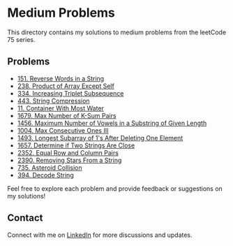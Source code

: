 # Medium Problems

This directory contains my solutions to medium problems from the leetCode 75 series.

## Problems

- [151. Reverse Words in a String](../../java-solutions/medium/reverse_words_string.java)
- [238. Product of Array Except Self](../../java-solutions/medium/product_of_array_except_self.java)
- [334. Increasing Triplet Subsequence](../../java-solutions/medium/increasing_triplet_seq.java)
- [443. String Compression](../../java-solutions/medium/string_compression.java)
- [11. Container With Most Water](../../java-solutions/medium/container_with_most_water.java)
- [1679. Max Number of K-Sum Pairs](../../java-solutions/medium/max_no_of_ksum_pairs.java)
- [1456. Maximum Number of Vowels in a Substring of Given Length](../../java-solutions/medium/max_vowels_in_substring.java)
- [1004. Max Consecutive Ones III](../../java-solutions/medium/max_consecutive_ones_3.java)
- [1493. Longest Subarray of 1's After Deleting One Element](../../java-solutions/medium/longest_subarray_of_1s.java)
- [1657. Determine if Two Strings Are Close](../../java-solutions/medium/determine_if_two_strings_are_close.java)
- [2352. Equal Row and Column Pairs](../../java-solutions/medium/equal_row_column_pairs.java)
- [2390. Removing Stars From a String](../../java-solutions/medium/removing_stars_from_string.java)
- [735. Asteroid Collision](../../java-solutions/medium/asteroid_collision.java)
- [394. Decode String](../../java-solutions/medium/decode_string.java)

Feel free to explore each problem and provide feedback or suggestions on my solutions!

## Contact

Connect with me on [LinkedIn](https://www.linkedin.com/in/roshan99/) for more discussions and updates.
